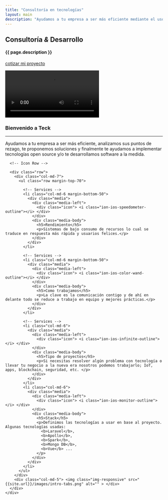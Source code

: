 ```yaml
---
title: "Consultoría en tecnologías"
layout: main
description: "Ayudamos a tu empresa a ser más eficiente mediante el uso de tecnologías de última generación"
---
```



<div class="homepage-hero-module">
    <div class="video-container">
      <div class="title-container">
        <h2 class="title">Consultoría <i>&</i> Desarrollo</h2>
        <h4 class="subtitle">{{ page.description }}</h4>
        <p class="space-top">
          <a href="{{site.url}}/cotizar"  class="btn btn-med btn-color">cotizar mi proyecto</a>
        </p>
      </div>
        <div class="filter"></div>
        <video autoplay loop class="fillWidth">
            <source src="{{site.url}}/video/Spacious.mp4" type="video/mp4" />Su nevegador no ya es obsoleto. Debería actualizarlo.
            <source src="{{site.url}}/vide/Spacious.webm" type="video/webm" />Su nevegador no ya es obsoleto. Debería actualizarlo.
        </video>
        <div class="poster hidden">
            <img src="{{site.url}}/images/Spacious.jpg" alt="">
        </div>
    </div>
</div>

<div id="content">
  <!-- Services -->
  <section class="welcome padding-top-100 padding-bottom-100 ">
    <div class="container">
      <!-- HEADING BLOCK -->
      <div class="heading-block text-center margin-bottom-80">
        <h3>Bienvenido a Teck</h3>
        <hr>
        <span class=" margin-top-20">Ayudamos a tu empresa a ser más eficiente, analizamos sus puntos de rezago, te proponemos soluciones y finalmente te ayudamos a implementar tecnologías open source y/o te desarrollamos software a la medida.</span> </div>

      <!-- Icon Row -->

      <div class="row">
        <div class="col-md-7">
          <ul class="row margin-top-70">

            <!-- Services -->
            <li class="col-md-6 margin-bottom-50">
              <div class="media">
                <div class="media-left">
                  <div class="icon"> <i class="ion-ios-speedometer-outline"></i> </div>
                </div>
                <div class="media-body">
                  <h5>Rendimiento</h5>
                  <p>Sistemas de bajo consumo de recursos lo cual se traduce en respuesta más rápida y usuarios felices.</p>
                </div>
              </div>
            </li>

            <!-- Services -->
            <li class="col-md-6 margin-bottom-50">
              <div class="media">
                <div class="media-left">
                  <div class="icon"> <i class="ion-ios-color-wand-outline"></i> </div>
                </div>
                <div class="media-body">
                  <h5>Como trabajamos</h5>
                  <p>La clave es la comunicación contigo y de ahí en delante todo se reduce a trabajo en equipo y mejores prácticas.</p>
                </div>
              </div>
            </li>

            <!-- Services -->
            <li class="col-md-6">
              <div class="media">
                <div class="media-left">
                  <div class="icon"> <i class="ion-ios-infinite-outline"></i> </div>
                </div>
                <div class="media-body">
                  <h5>Tipo de proyectos</h5>
                  <p>Si necesitas resolver algún problema con tecnología o llevar tu negocio a la nueva era nosotros podemos trabajarlo; IoT, apps, blockchain, seguridad, etc. </p>
                </div>
              </div>
            </li>
            <li class="col-md-6">
              <div class="media">
                <div class="media-left">
                  <div class="icon"> <i class="ion-ios-monitor-outline"></i> </div>
                </div>
                <div class="media-body">
                  <h5>Stack</h5>
                  <p>Definimos las tecnologías a usar en base al proyecto. Algunas tecnologías usadas:
                    <b>Laravel</b>,
                    <b>Apollo</b>,
                    <b>Spark</b>,
                    <b>Mongo DB</b>,
                    <b>Vue</b> ...
                  </p>
                </div>
              </div>
            </li>
          </ul>
        </div>
        <div class="col-md-5"> <img class="img-responsive" src="{{site.url}}/images/intro-tabs.png" alt="" > </div>
      </div>
    </div>
  </section>
</div>
